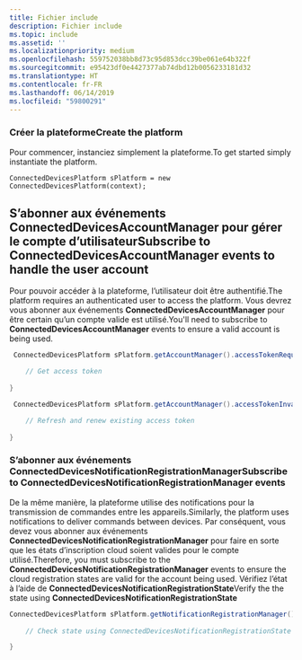 ```yaml
---
title: Fichier include
description: Fichier include
ms.topic: include
ms.assetid: ''
ms.localizationpriority: medium
ms.openlocfilehash: 559752038bb8d73c95d853dcc39be061e64b322f
ms.sourcegitcommit: e95423df0e4427377ab74dbd12b0056233181d32
ms.translationtype: HT
ms.contentlocale: fr-FR
ms.lasthandoff: 06/14/2019
ms.locfileid: "59800291"
---
```

### <a name="create-the-platform"></a><span data-ttu-id="ad418-103">Créer la plateforme</span><span class="sxs-lookup"><span data-stu-id="ad418-103">Create the platform</span></span>

<span data-ttu-id="ad418-104">Pour commencer, instanciez simplement la plateforme.</span><span class="sxs-lookup"><span data-stu-id="ad418-104">To get started simply instantiate the platform.</span></span>

`ConnectedDevicesPlatform sPlatform = new ConnectedDevicesPlatform(context);`

## <a name="subscribe-to-connecteddevicesaccountmanager-events-to-handle-the-user-account"></a><span data-ttu-id="ad418-105">S’abonner aux événements ConnectedDevicesAccountManager pour gérer le compte d’utilisateur</span><span class="sxs-lookup"><span data-stu-id="ad418-105">Subscribe to ConnectedDevicesAccountManager events to handle the user account</span></span> 

<span data-ttu-id="ad418-106">Pour pouvoir accéder à la plateforme, l’utilisateur doit être authentifié.</span><span class="sxs-lookup"><span data-stu-id="ad418-106">The platform requires an authenticated user to access the platform.</span></span>  <span data-ttu-id="ad418-107">Vous devrez vous abonner aux événements **ConnectedDevicesAccountManager** pour être certain qu’un compte valide est utilisé.</span><span class="sxs-lookup"><span data-stu-id="ad418-107">You'll need to subscribe to **ConnectedDevicesAccountManager** events to ensure a valid account is being used.</span></span> 

```Java
 ConnectedDevicesPlatform sPlatform.getAccountManager().accessTokenRequested().subscribe((accountManager, args) -> {

    // Get access token
                 
}
```

```Java
 ConnectedDevicesPlatform sPlatform.getAccountManager().accessTokenInvalidated().subscribe((accountManager, args) -> {

    // Refresh and renew existing access token
    
}
```


### <a name="subscribe-to-connecteddevicesnotificationregistrationmanager-events"></a><span data-ttu-id="ad418-108">S’abonner aux événements ConnectedDevicesNotificationRegistrationManager</span><span class="sxs-lookup"><span data-stu-id="ad418-108">Subscribe to ConnectedDevicesNotificationRegistrationManager events</span></span>

<span data-ttu-id="ad418-109">De la même manière, la plateforme utilise des notifications pour la transmission de commandes entre les appareils.</span><span class="sxs-lookup"><span data-stu-id="ad418-109">Similarly, the platform uses notifications to deliver commands between devices.</span></span>  <span data-ttu-id="ad418-110">Par conséquent, vous devez vous abonner aux événements **ConnectedDevicesNotificationRegistrationManager** pour faire en sorte que les états d’inscription cloud soient valides pour le compte utilisé.</span><span class="sxs-lookup"><span data-stu-id="ad418-110">Therefore, you must subscribe to the **ConnectedDevicesNotificationRegistrationManager** events to ensure the cloud registration states are valid for the account being used.</span></span>  <span data-ttu-id="ad418-111">Vérifiez l’état à l’aide de **ConnectedDevicesNotificationRegistrationState**</span><span class="sxs-lookup"><span data-stu-id="ad418-111">Verify the the state using **ConnectedDevicesNotificationRegistrationState**</span></span>

```Java
ConnectedDevicesPlatform sPlatform.getNotificationRegistrationManager().notificationRegistrationStateChanged().subscribe((notificationRegistrationManager, args) -> {
    
    // Check state using ConnectedDevicesNotificationRegistrationState enum

}
```